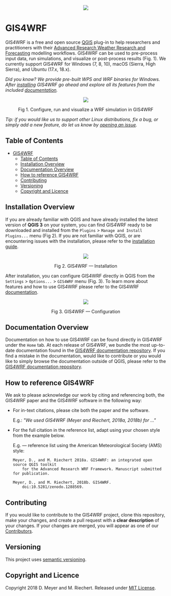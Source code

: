 <p align="center"><img src="https://github.com/GIS4WRF/gis4wrf-docs/blob/master/images/gis4wrf.png"></p>

# GIS4WRF
GIS4WRF is a free and open source [QGIS](https://qgis.org/) plug-in to help researchers and practitioners with their [Advanced Research Weather Research and Forecasting](https://www.mmm.ucar.edu/weather-research-and-forecasting-model) modelling workflows. GIS4WRF can be used to pre-process input data, run simulations, and visualize or post-process results (Fig. 1). We currently support GIS4WRF for Windows (7, 8, 10), macOS (Sierra, High Sierra), and Ubuntu (17.x, 18.x). 

*Did you know? We provide pre-built WPS and WRF binaries for Windows. After [installing](#installation-overview) GIS4WRF go ahead and explore all its features from the included [documentation](#documentation-overview).*

<p align="center"><img src="https://github.com/GIS4WRF/gis4wrf-docs/blob/master/images/gis4wrf-demo.gif"></p>
<p align="center">Fig 1. Configure, run and visualize a WRF simulation in GIS4WRF</p>

*Tip: if you would like us to support other Linux distributions, fix a bug, or simply add a new feature, do let us know by [opening an issue](https://github.com/GIS4WRF/gis4wrf/issues).*

## Table of Contents
- [GIS4WRF](#gis4wrf)
    - [Table of Contents](#table-of-contents)
    - [Installation Overview](#installation-overview)
    - [Documentation Overview](#documentation-overview)
    - [How to reference GIS4WRF](#how-to-reference-gis4wrf)
    - [Contributing](#contributing)
    - [Versioning](#versioning)
    - [Copyright and Licence](#copyright-and-licence)

## Installation Overview
If you are already familiar with QGIS and have already installed the latest version of **QGIS 3** on your system, you can find GIS4WRF ready to be downloaded and installed from the `Plugins` > `Manage and Install Plugins...` menu (Fig 2). If you are not familiar with QGIS, or are encountering issues with the installation, please refer to the [installation guide](INSTALL.md).

<p align="center"><img src="https://github.com/GIS4WRF/gis4wrf-docs/blob/master/images/gis4wrf-installation.gif"></p>
<p align="center">Fig 2. GIS4WRF — Installation</p>

After installation, you can configure GIS4WRF directly in QGIS from the `Settings` > `Options...` > `GIS4WRF` menu (Fig. 3). To learn more about features and how to use GIS4WRF please refer to the GIS4WRF [documentation](#documentation-overview). 

<p align="center"><img src="https://github.com/GIS4WRF/gis4wrf-docs/blob/master/images/gis4wrf-configuration.gif"></p>
<p align="center">Fig 3. GIS4WRF — Configuration</p>

## Documentation Overview
Documentation on how to use GIS4WRF can be found directly in GIS4WRF under the `Home` tab. At each release of GIS4WRF, we bundle the most up-to-date documentation found in the [GIS4WRF documentation repository](https://github.com/GIS4WRF/gis4wrf-docs). If you find a mistake in the documentation, would like to contribute or you would like to simply browse the documentation outside of QGIS, please refer to the [GIS4WRF documentation repository](https://github.com/GIS4WRF/gis4wrf-docs#gis4wrf-documentation).


## How to reference GIS4WRF
We ask to please acknowledge our work by citing and referencing both, the GIS4WRF paper and the GIS4WRF software in the following way:

- For in-text citations, please cite both the paper and the software.

    E.g.: *"We used GIS4WRF (Meyer and Riechert, 2018a, 2018b) for ..."*

- For the full citation in the reference list, adapt using your chosen style from the example below.

    E.g. — reference list using the American Meteorological Society (AMS) style:

    ```
    Meyer, D., and M. Riechert 2018a. GIS4WRF: an integrated open source QGIS toolkit
        for the Advanced Research WRF Framework. Manuscript submitted for publication.

    Meyer, D., and M. Riechert, 2018b. GIS4WRF.
        doi:10.5281/zenodo.1288569.
    ```

## Contributing
If you would like to contribute to the GIS4WRF project, clone this repository, make your changes, and create a pull request with a **clear description** of your changes. If your changes are merged, you will appear as one of our [Contributors](https://github.com/GIS4WRF/gis4wrf/graphs/contributors).

## Versioning
This project uses [semantic versioning](https://semver.org/).

## Copyright and Licence
Copyright 2018 D. Meyer and M. Riechert. Released under [MIT License](LICENSE.txt).